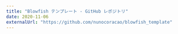 ```yaml
---
title: "Blowfish テンプレート - GitHub レポジトリ"
date: 2020-11-06
externalUrl: "https://github.com/nunocoracao/blowfish_template"
---
```

